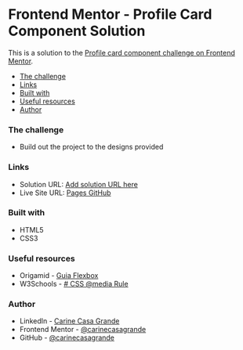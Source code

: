 
# Frontend Mentor - Profile Card Component Solution

This is a solution to the [Profile card component challenge on Frontend Mentor](https://www.frontendmentor.io/challenges/profile-card-component-cfArpWshJ). 

- [The challenge](#the-challenge)
- [Links](#links)
- [Built with](#built-with)
- [Useful resources](#useful-resources)
- [Author](#author)

### The challenge
- Build out the project to the designs provided

### Links
- Solution URL: [Add solution URL here](https://your-solution-url.com)
- Live Site URL: [Pages GitHub](https://carinecasagrande.github.io/profile-card-component/)

### Built with
- HTML5
- CSS3

### Useful resources
  - Origamid - [Guia Flexbox](https://origamid.com/projetos/flexbox-guia-completo/)
  - W3Schools - [# CSS  @media  Rule](https://www.w3schools.com/cssref/css3_pr_mediaquery.asp)

### Author
- LinkedIn - [Carine Casa Grande](https://www.linkedin.com/in/carinecasagrande/)
- Frontend Mentor - [@carinecasagrande](https://www.frontendmentor.io/profile/carinecasagrande)
- GitHub - [@carinecasagrande](https://github.com/carinecasagrande)